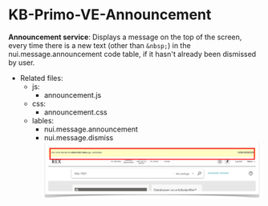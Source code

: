 # KB-Primo-VE-Announcement

**Announcement service**: Displays a message on the top of the screen, every time there is a new text (other than ``` &nbsp; ```) in the nui.message.announcement code table, if it hasn't already been dismissed by user.
* Related files: 
   * js: 
       * announcement.js  
   * css:
       * announcement.css  
   * lables:
       * nui.message.announcement
       * nui.message.dismiss
 ![Screenshot](announcement.jfif)     
